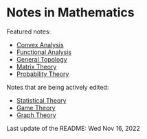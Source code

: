 # Notes in Mathematics

Featured notes:
* [Convex Analysis](https://github.com/danielmao2019/Notes-in-Mathematics/blob/main/analysis/convex_analysis.pdf)
* [Functional Analysis](https://github.com/danielmao2019/Notes-in-Mathematics/blob/main/analysis/functional_analysis.pdf)
* [General Topology](https://github.com/danielmao2019/Notes-in-Mathematics/blob/main/topology/general_topology.pdf)
* [Matrix Theory](https://github.com/danielmao2019/Notes-in-Mathematics/blob/main/algebra/matrix_theory.pdf)
* [Probability Theory](https://github.com/danielmao2019/Notes-in-Mathematics/blob/main/statistics/probability_theory.pdf)

Notes that are being actively edited:

* [Statistical Theory](https://github.com/danielmao2019/Notes-in-Mathematics/blob/main/statistics/statistical_theory.pdf)
* [Game Theory](https://github.com/danielmao2019/Notes-in-Mathematics/blob/main/game_theory.pdf)
* [Graph Theory](https://github.com/danielmao2019/Notes-in-Mathematics/blob/main/discrete-mathematics/graph_theory.pdf)

Last update of the README: Wed Nov 16, 2022

